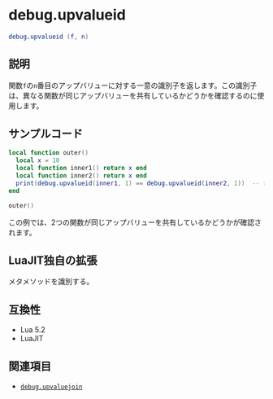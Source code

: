 # debug.upvalueid

```lua
debug.upvalueid (f, n)
```

## 説明

関数`f`の`n`番目のアップバリューに対する一意の識別子を返します。この識別子は、異なる関数が同じアップバリューを共有しているかどうかを確認するのに使用します。

## サンプルコード

```lua
local function outer()
  local x = 10
  local function inner1() return x end
  local function inner2() return x end
  print(debug.upvalueid(inner1, 1) == debug.upvalueid(inner2, 1))  -- true が表示される
end

outer()
```

この例では、2つの関数が同じアップバリューを共有しているかどうかが確認されます。

## LuaJIT独自の拡張

メタメソッドを識別する。

## 互換性

- Lua 5.2
- LuaJIT

## 関連項目

- [`debug.upvaluejoin`](upvaluejoin.md)